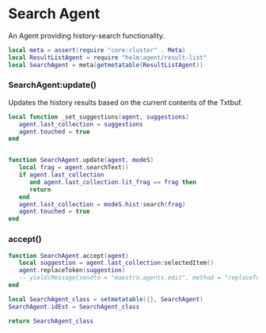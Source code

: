 # Search Agent

  An Agent providing history\-search functionality\.

```lua
local meta = assert(require "core:cluster" . Meta)
local ResultListAgent = require "helm:agent/result-list"
local SearchAgent = meta(getmetatable(ResultListAgent))
```


### SearchAgent:update\(\)

Updates the history results based on the current contents of the Txtbuf\.

```lua
local function _set_suggestions(agent, suggestions)
   agent.last_collection = suggestions
   agent.touched = true
end


function SearchAgent.update(agent, modeS)
   local frag = agent.searchText()
   if agent.last_collection
      and agent.last_collection.lit_frag == frag then
      return
   end
   agent.last_collection = modeS.hist:search(frag)
   agent.touched = true
end
```


### accept\(\)

```lua
function SearchAgent.accept(agent)
   local suggestion = agent.last_collection:selectedItem()
   agent.replaceToken(suggestion)
   -- yield(Message{sendto = "maestro.agents.edit", method = "replaceToken", n = 1, suggestion})
end
```


```lua
local SearchAgent_class = setmetatable({}, SearchAgent)
SearchAgent.idEst = SearchAgent_class

return SearchAgent_class
```
